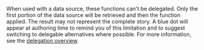 
When used with a data source, these functions can't be delegated. Only the first portion of the data source will be retrieved and then the function applied.  The result may not represent the complete story.  A blue dot will appear at authoring time to remind you of this limitation and to suggest switching to delegable alternatives where possible. For more information, see the [delegation overview](../maker/delegation-overview.md).

